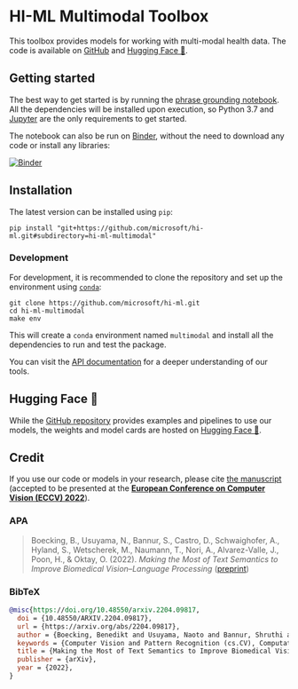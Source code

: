 # HI-ML Multimodal Toolbox

This toolbox provides models for working with multi-modal health data.
The code is available on [GitHub][1] and [Hugging Face 🤗][6].

## Getting started

The best way to get started is by running the [phrase grounding notebook][2].
All the dependencies will be installed upon execution, so Python 3.7 and [Jupyter][3] are the only requirements to get started.

The notebook can also be run on [Binder][4], without the need to download any code or install any libraries:

[![Binder](https://mybinder.org/badge_logo.svg)][4]

## Installation

The latest version can be installed using `pip`:

```console
pip install "git+https://github.com/microsoft/hi-ml.git#subdirectory=hi-ml-multimodal"
```

### Development

For development, it is recommended to clone the repository and set up the environment using [`conda`][5]:

```console
git clone https://github.com/microsoft/hi-ml.git
cd hi-ml-multimodal
make env
```

This will create a `conda` environment named `multimodal` and install all the dependencies to run and test the package.

You can visit the [API documentation][9] for a deeper understanding of our tools.

## Hugging Face 🤗

While the [GitHub repository][1] provides examples and pipelines to use our models,
the weights and model cards are hosted on [Hugging Face 🤗][6].

## Credit

If you use our code or models in your research, please cite [the manuscript][7] (accepted to be presented at the [**European Conference on Computer Vision (ECCV) 2022**][8]).

### APA

> Boecking, B., Usuyama, N., Bannur, S., Castro, D., Schwaighofer, A., Hyland, S., Wetscherek, M., Naumann, T., Nori, A., Alvarez-Valle, J., Poon, H., & Oktay, O. (2022). *Making the Most of Text Semantics to Improve Biomedical Vision–Language Processing* ([preprint][7])

### BibTeX

```bibtex
@misc{https://doi.org/10.48550/arxiv.2204.09817,
  doi = {10.48550/ARXIV.2204.09817},
  url = {https://arxiv.org/abs/2204.09817},
  author = {Boecking, Benedikt and Usuyama, Naoto and Bannur, Shruthi and Castro, Daniel C. and Schwaighofer, Anton and Hyland, Stephanie and Wetscherek, Maria and Naumann, Tristan and Nori, Aditya and Alvarez-Valle, Javier and Poon, Hoifung and Oktay, Ozan},
  keywords = {Computer Vision and Pattern Recognition (cs.CV), Computation and Language (cs.CL), FOS: Computer and information sciences, FOS: Computer and information sciences},
  title = {Making the Most of Text Semantics to Improve Biomedical Vision-Language Processing},
  publisher = {arXiv},
  year = {2022},
}
```

[1]: https://github.com/microsoft/hi-ml/tree/main/hi-ml-multimodal
[2]: https://github.com/microsoft/hi-ml/tree/main/hi-ml-multimodal/notebooks/phrase_grounding.ipynb
[3]: https://jupyter.org/
[4]: https://mybinder.org/v2/gh/microsoft/hi-ml/HEAD?labpath=hi-ml-multimodal%2Fnotebooks%2Fphrase_grounding.ipynb
[5]: https://docs.conda.io/en/latest/miniconda.html
[6]: https://aka.ms/biovil-models
[7]: https://arxiv.org/abs/2204.09817
[8]: https://eccv2022.ecva.net/
[9]: https://hi-ml.readthedocs.io/en/latest/api/multimodal.html
